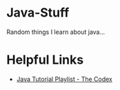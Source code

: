 Java-Stuff
==========
Random things I learn about java...

Helpful Links
=============
- [Java Tutorial Playlist - The Codex](https://www.youtube.com/watch?v=Lfg8uVS6HVk&list=PLB5jA40tNf3v-K_g4K-4Q7dYnGskPNZjy)